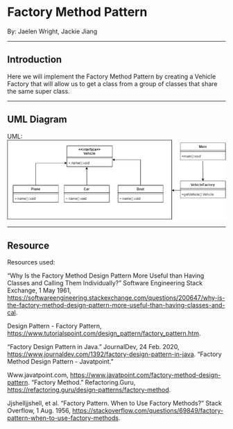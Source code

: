 # **Factory Method Pattern**
By: Jaelen Wright, Jackie Jiang

---
## Introduction

Here we will implement the Factory Method Pattern by creating a Vehicle Factory that will allow us to get a class from a group of classes that share the same super class.

---
## UML Diagram
UML:
![](images/UML.png)

---
## Resource

Resources used:

“Why Is the Factory Method Design Pattern More Useful than Having Classes and Calling Them Individually?” Software Engineering Stack Exchange, 1 May 1961, https://softwareengineering.stackexchange.com/questions/200647/why-is-the-factory-method-design-pattern-more-useful-than-having-classes-and-cal.

Design Pattern - Factory Pattern, https://www.tutorialspoint.com/design_pattern/factory_pattern.htm.

“Factory Design Pattern in Java.” JournalDev, 24 Feb. 2020, https://www.journaldev.com/1392/factory-design-pattern-in-java.
“Factory Method Design Pattern - Javatpoint.” 

Www.javatpoint.com, https://www.javatpoint.com/factory-method-design-pattern.
“Factory Method.” Refactoring.Guru, https://refactoring.guru/design-patterns/factory-method.

Jjshelljjshell, et al. “Factory Pattern. When to Use Factory Methods?” Stack Overflow, 1 Aug. 1956, https://stackoverflow.com/questions/69849/factory-pattern-when-to-use-factory-methods.